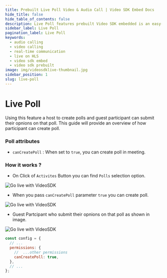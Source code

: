 ```yaml
---
title: Prebuilt Live Poll Video & Audio Call | Video SDK Embed Docs
hide_title: false
hide_table_of_contents: false
description: Live Poll features prebuilt Video SDK embedded is an easy-to-use video calling API. Video SDK Prebuilt makes it easy for developers to add video calls 10 in minutes to any website or app.
sidebar_label: Live Poll
pagination_label: Live Poll
keywords:
  - audio calling
  - video calling
  - real-time communication
  - live on HLS
  - video sdk embed
  - video sdk prebuilt
image: img/videosdklive-thumbnail.jpg
sidebar_position: 1
slug: live-poll
---
```


# Live Poll

Using this feature a host to create polls and guest participant can submit their opnions on that poll. This guide will provide an overview of how participant can create poll.

### Poll attributes

- `canCreatePoll` : When set to `true`, you can create poll in meeting.

### How it works ?

- On Click of `Activites` Button you can find `Polls` selection option.

![Go live with VideoSDK](/img/prebuilt/Poll.png)

- When you pass `canCreatePoll` parameter `true` you can create poll.

![Go live with VideoSDK](/img/prebuilt/create-poll.png)

- Guest Partcipant who submit their opnions on that poll as shown in image.

![Go live with VideoSDK](/img/prebuilt/poll-list.png)

```js title="index.html"
const config = {
  // ...
  permissions: {
    //  ...other permissions
    canCreatePoll: true,
  },
  // ...
};
```
